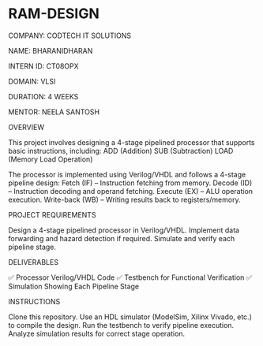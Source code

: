 # RAM-DESIGN

COMPANY: CODTECH IT SOLUTIONS

NAME: BHARANIDHARAN

INTERN ID: CT08OPX

DOMAIN: VLSI

DURATION: 4 WEEKS

MENTOR: NEELA SANTOSH

OVERVIEW

This project involves designing a 4-stage pipelined processor that supports basic instructions, including:
ADD (Addition)
SUB (Subtraction)
LOAD (Memory Load Operation)
  
The processor is implemented using Verilog/VHDL and follows a 4-stage pipeline design:
Fetch (IF) – Instruction fetching from memory.
Decode (ID) – Instruction decoding and operand fetching.
Execute (EX) – ALU operation execution.
Write-back (WB) – Writing results back to registers/memory.

PROJECT REQUIREMENTS

Design a 4-stage pipelined processor in Verilog/VHDL.
Implement data forwarding and hazard detection if required.
Simulate and verify each pipeline stage.
  
DELIVERABLES

✅ Processor Verilog/VHDL Code
✅ Testbench for Functional Verification
✅ Simulation Showing Each Pipeline Stage

INSTRUCTIONS

Clone this repository.
Use an HDL simulator (ModelSim, Xilinx Vivado, etc.) to compile the design.
Run the testbench to verify pipeline execution.
Analyze simulation results for correct stage operation.
  
